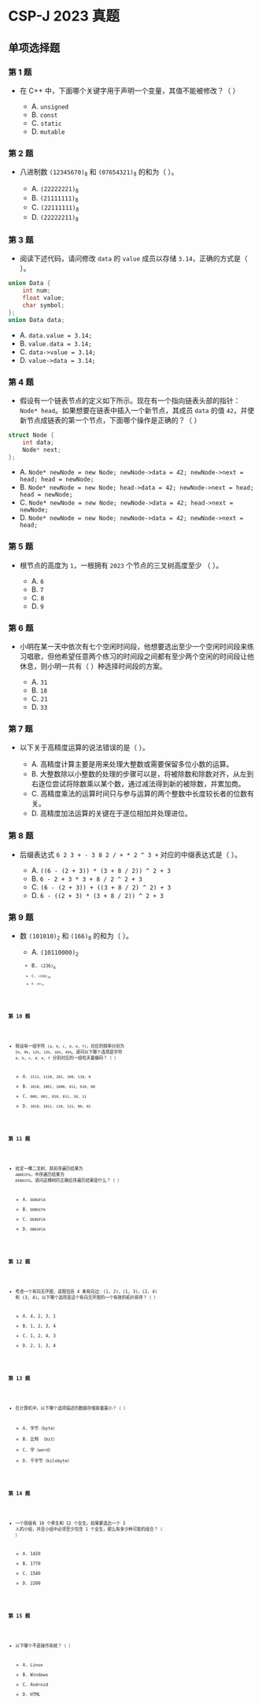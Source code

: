 # CSP-J 2023 真题

		
## 单项选择题

	
### 第 1 题

- 在 C++ 中，下面哪个关键字用于声明一个变量，其值不能被修改？（  ）

   - A. `unsigned`
   - B. `const`
   - C. `static`
   - D. `mutable`

	
### 第 2 题

- 八进制数 <code>(12345670)<sub>8</sub></code> 和 <code>(07654321)<sub>8</sub></code> 的和为（  ）。

   - А. <code>(22222221)<sub>8</sub></code>
   - B. <code>(21111111)<sub>8</sub></code>
   - C. <code>(22111111)<sub>8</sub></code>
   - D. <code>(22222211)<sub>8</sub></code>

	
### 第 3 题

- 阅读下述代码，请问修改 `data` 的 `value` 成员以存储 `3.14`，正确的方式是（  ）。

```cpp
union Data {
    int num;
    float value;
    char symbol;
};
union Data data;
```

   - A. `data.value = 3.14;`
   - B. `value.data = 3.14;`
   - C. `data->value = 3.14;`
   - D. `value->data = 3.14;`


	
### 第 4 题

- 假设有一个链表节点的定义如下所示。现在有一个指向链表头部的指针：`Node* head`。如果想要在链表中插入一个新节点，其成员 `data` 的值 `42`，并使新节点成链表的第一个节点，下面哪个操作是正确的？（ ）

```cpp
struct Node {
    int data;
    Node* next;
};
```

   - A. `Node* newNode = new Node; newNode->data = 42; newNode->next = head; head = newNode;`
   - B. `Node* newNode = new Node; head->data = 42; newNode->next = head; head = newNode;`
   - C. `Node* newNode = new Node; newNode->data = 42; head->next = newNode;`
   - D. `Node* newNode = new Node; newNode->data = 42; newNode->next = head;`

	
### 第 5 题

- 根节点的高度为 `1`，一根拥有 `2023` 个节点的三叉树高度至少 （  ）。

   - A. `6`
   - B. `7`
   - C. `8`
   - D. `9`

	
### 第 6 题

- 小明在某一天中依次有七个空闲时间段，他想要选出至少一个空闲时间段来练习唱歌，但他希望任意两个练习的时间段之间都有至少两个空闲的时间段让他休息，则小明一共有（  ）种选择时间段的方案。

   - A. `31`
   - B. `18`
   - C. `21`
   - D. `33`

	
### 第 7 题

- 以下关于高精度运算的说法错误的是（  ）。

   - A. 高精度计算主要是用来处理大整数或需要保留多位小数的运算。
   - B. 大整数除以小整数的处理的步骤可以是，将被除数和除数对齐，从左到右逐位尝试将除数乘以某个数，通过减法得到新的被除数，并累加商。
   - C. 高精度乘法的运算时间只与参与运算的两个整数中长度较长者的位数有关。
   - D. 高精度加法运算的关键在于逐位相加并处理进位。

	
### 第 8 题

- 后缀表达式 `6 2 3 + - 3 8 2 / + * 2 ^ 3 +` 对应的中缀表达式是（  ）。

   - A. `((6 - (2 + 3)) * (3 + 8 / 2)) ^ 2 + 3`
   - B. `6 - 2 + 3 * 3 + 8 / 2 ^ 2 + 3`
   - C. `(6 - (2 + 3)) + ((3 + 8 / 2) ^ 2) + 3`
   - D. `6 - ((2 + 3) * (3 + 8 / 2)) ^ 2 + 3`

	
### 第 9 题

- 数 <code>(101010)<sub>2</sub></code> 和 <code>(166)<sub>8</sub></code> 的和为（  ）。

   - А. <code>(10110000)<sub>2</sub><code>
   - В. <code>(236)<sub>8</sub><code>
   - C. <code>(158)<sub>10</sub><code>
   - D. <code>(AO)<sub>16</sub><code>

	
### 第 10 题

- 假设有一组字符 `{a, b, c, d, e, f}`，对应的频率分别为 `5%, 9%, 12%, 13%, 16%, 45%`。请问以下哪个选项是字符 `a, b, c, d, e, f` 分别对应的一组哈夫曼编码？（ ）

   - A. `1111, 1110, 101, 100, 110, 0`
   - В. `1010, 1001, 1000, 011, 010, 00`
   - С. `000, 001, 010, 011, 10, 11`
   - D. `1010, 1011, 110, 111, 00, 01`

	
### 第 11 题

- 给定一棵二叉树，其前序遍历结果为 `ABDECFG`，中序遍历结果为 `DEBACFG`。请问这棵树的正确后序遍历结果是什么？（  ）

   - A. `EDBGFCA`
   - B. `EDBGCFA`
   - C. `DEBGFCA`
   - D. `DBEGFCA`

	
### 第 12 题

- 考虑一个有向无环图，该图包括 4 条有向边：(1, 2)，(1, 3)，(2, 4) 和 (3, 4)。以下哪个选项是这个有向无环图的一个有效的拓扑排序？（  ）

   - A. 4, 2, 3, 1
   - B. 1, 2, 3, 4
   - C. 1, 2, 4, 3
   - D. 2, 1, 3, 4

	
### 第 13 题

- 在计算机中，以下哪个选项描述的数据存储容量最小？（  ）

   - A. 字节（byte）
   - B. 比特 （bit）
   - C. 字（word）
   - D. 千字节（kilobyte）

	
### 第 14 题

- 一个班级有 10 个男生和 12 个女生。如果要选出一个 3 人的小组，并且小组中必须至少包含 1 个女生，那么有多少种可能的组合？（  ）

   - A. 1420
   - B. 1770
   - C. 1540
   - D. 2200

	
### 第 15 题

- 以下哪个不是操作系统？（  ）

   - A. Linux
   - B. Windows
   - C. Android
   - D. HTML


